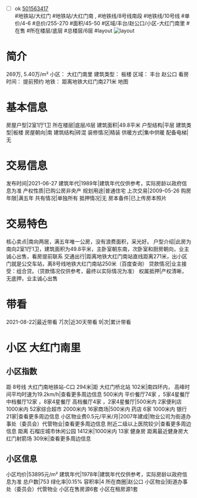 - [ ] ok [501563417](https://bj.5i5j.com/ershoufang/501563417.html)  
 #地铁站/大红门 #地铁站/大红门南 ,  #地铁线/8号线南段 #地铁线/10号线
#单价/4-6 #总价/255-270 #面积/45-50   #区域/丰台/赵公口/小区-大红门南里 #在售 #所在楼层/底层 #总楼层/6层 #layout 
![layout](http://image2a.5i5j.com/bdir/layout/4a25d9f74b8b4ceda64ff22f10db0f25.jpg_P5.jpg) 
# 简介 
 269万,  5.40万/m² 
小区： 大红门南里
建筑类型： 板楼
区域： 丰台 赵公口
看房时间： 提前预约
地铁： 距离地铁大红门南271米 地图
# 基本信息 
 房屋户型|2室1厅1卫
所在楼层|底层/6层
建筑面积|49.8平米
户型结构|平层
建筑类型|板楼
房屋朝向|南
建筑结构|砖混
装修情况|精装
供暖方式|集中供暖
配备电梯|无
# 交易信息 
 发布时间|2021-06-27
建筑年代|1989年|建筑年代仅供参考，实际房龄以政府信息为准
产权性质|已购公房非央产
规划用途|普通住宅
上次交易|2009-05-26
购房年限|满五年
共有情况|单独所有
抵押情况|无
房本备件|已上传房本照片
# 交易特色 
 核心卖点|南向两居，满五年唯一公房，没有浪费面积，采光好。
户型介绍|此房为南向2室1厅1卫，建筑面积为49.8平米，主卧室朝东南，次卧室和厨房朝向，业主诚心出售，看房提前联系
交通出行|距离地铁大红门南站直线距离271米，出小区门就是公交车站，离8号线地铁大红门南站250米（百度查询）
贷款情况|业主接受：组合贷。（贷款情况仅供参考，最终以实际情况为准）
权属抵押|产权清晰，无底押，业主诚心出售
# 带看 
 2021-08-22|最近带看	 7|次|近30天带看	 9|次|累计带看
# 小区 大红门南里
## 小区指数 
 距 8号线 大红门南地铁站-C口 294米|距 大红门桥北站 102米|南四环内， 高峰时间平均时速为19.2km/h|查看更多周边信息
500米内 平价餐厅74家 ，5家4星餐厅
中档餐厅12家 ，8家4星餐厅
高档餐厅4家 ，2家4星餐厅|500米内 2家便利店
1000米内 52家综合超市
2000米内 16家商场|500米内 药店 6家
1000米内 银行 21家|查看更多周边信息
小区物业费0.5元/平米/月|2007年建成|物业公司为街道办事处（委员会）代管物业|查看更多周边信息
附近二级以上医院较少|查看更多周边信息
距离 石榴庄城市休闲公园 1412米|1000米内 13家 健身房
距离最近健身房大红门射箭场 309米|查看更多周边信息
## 小区信息 
 小区均价|53895元/m²
建筑年代|1978年|建筑年代仅供参考，实际房龄以政府信息为准
总户数|753
绿化率|0.15%
容积率|4
所在商圈|赵公口
小区物业|街道办事处（委员会）代管物业
小区在售房源6套
小区在租房源1套
